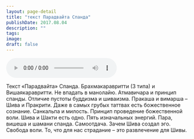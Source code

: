 ```yaml
---
layout: page-detail
title: "текст Парадвайта Спанда"
publishDate: 2017.08.04
description: ""
tags:
image:
draft: false
---
```


<audio title="2017.08.04 - текст Парадвайта Спанда.mp3" src="/upload/iblock/3a7/3a7e4628978e59315f78f7ab74a65bb6.mp3" controls=""></audio>

 Текст «Парадвайта» Спанда. Брахмакаравритти (3 типа) и Вишаякаравритти. Не впадать в манолайю. Атмавичара и принцип спанды. Отличие пустоты буддизма и шиваизма. Пракаша и вимарша – Шива и Пракрити. Даже в самых грубых таттвах есть божественное сознание. Санкальпа и милость. Принцип проведение божественной воли. Шива и Шакти есть одно. Пять изначальных энергий. Пара, вишеша и шамани спанда. Самоотдача. Зачем Шива создал эго. Свобода воли. То, что для нас страдание – это развлечение для Шивы. 

  
